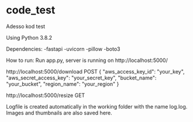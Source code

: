 # code_test
Adesso kod test

Using Python 3.8.2

Dependencies:
  -fastapi
  -uvicorn
  -pillow
  -boto3

How to run:
  Run app.py, server is running on http://localhost:5000/


  http://localhost:5000/download
  POST
    {
      "aws_access_key_id": "your_key",
      "aws_secret_access_key": "your_secret_key",
      "bucket_name": "your_bucket",
      "region_name": "your_region"
    }
    
   http://localhost:5000/resize 
   GET
    
    
   Logfile is created automatically in the working folder with the name log.log. Images and thumbnails are also saved here.
